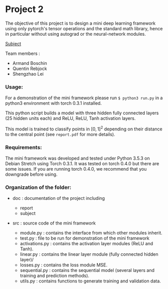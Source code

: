 # Project 2

The objective of this project is to design a mini deep learning framework using only pytorch's tensor operations and the standard math library, hence in particular without using autograd or the neural-network modules.

[Subject](https://github.com/SSappy/deep_learning_epfl/blob/master/project2/doc/miniproject-2.pdf)

Team members : 

* Armand Boschin
* Quentin Rebjock
* Shengzhao Lei

### Usage:
For a demonstration of the mini framework please run 
`$ python3 run.py` in a python3 environment with torch 0.3.1 installed.

This python script builds a model with three hidden fully connected layers (25 hidden units each) and ReLU, ReLU, Tanh activation layers. 

This model is trained to classify points in $[0, 1]^2$ depending on their distance to the central point (see `report.pdf` for more details).

### Requirements: 
The mini framework was developed and tested under Python 3.5.3 on Debian Stretch using Torch 0.3.1. It was tested on torch 0.4.0 but there are some issues. If you are running torch 0.4.0, we recommend that you downgrade before using.
### Organization of the folder:
* doc : documentation of the project including 
	* report 
	* subject

* src : source code of the mini framework
	* module.py : contains the interface from which other modules inherit.
	* test.py : file to be run for demonstration of the mini framework
	* activations.py : contains the activation layer modules (ReLU and Tanh).
	* linear.py : contains the linear layer module (fully connected hidden layer)/
	* losses.py : contains the loss module MSE.
	* sequential.py : contains the sequential model (several layers and training and prediction methods).
	* utils.py : contains functions to generate training and validation data.

